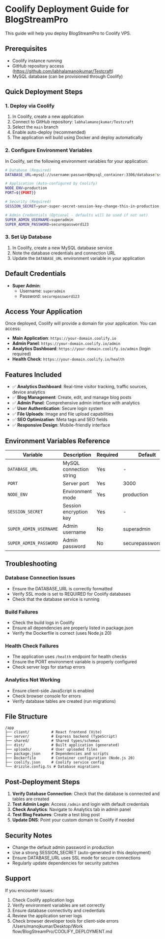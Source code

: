 # Coolify Deployment Guide for BlogStreamPro

This guide will help you deploy BlogStreamPro to Coolify VPS.

## Prerequisites

- Coolify instance running
- GitHub repository access (https://github.com/labhalamanojkumar/Testcraft)
- MySQL database (can be provisioned through Coolify)

## Quick Deployment Steps

### 1. Deploy via Coolify

1. In Coolify, create a new application
2. Connect to GitHub repository: `labhalamanojkumar/Testcraft`
3. Select the `main` branch
4. Enable auto-deploy (recommended)
5. The application will build using Docker and deploy automatically

### 2. Configure Environment Variables

In Coolify, set the following environment variables for your application:

```bash
# Database (Required)
DATABASE_URL=mysql://username:password@mysql_container:3306/database?ssl-mode=REQUIRED

# Application (Auto-configured by Coolify)
NODE_ENV=production
PORT=${{PORT}}

# Security (Required)
SESSION_SECRET=your-super-secret-session-key-change-this-in-production

# Admin Credentials (Optional - defaults will be used if not set)
SUPER_ADMIN_USERNAME=superadmin
SUPER_ADMIN_PASSWORD=securepassword123
```

### 3. Set Up Database

1. In Coolify, create a new MySQL database service
2. Note the database credentials and connection URL
3. Update the `DATABASE_URL` environment variable in your application

## Default Credentials

- **Super Admin**:
  - Username: `superadmin`
  - Password: `securepassword123`

## Access Your Application

Once deployed, Coolify will provide a domain for your application. You can access:

- **Main Application**: `https://your-domain.coolify.io`
- **Admin Panel**: `https://your-domain.coolify.io/admin`
- **Analytics Dashboard**: `https://your-domain.coolify.io/admin` (login required)
- **Health Check**: `https://your-domain.coolify.io/health`

## Features Included

- ✅ **Analytics Dashboard**: Real-time visitor tracking, traffic sources, device analytics
- ✅ **Blog Management**: Create, edit, and manage blog posts
- ✅ **Admin Panel**: Comprehensive admin interface with analytics
- ✅ **User Authentication**: Secure login system
- ✅ **File Uploads**: Image and file upload capabilities
- ✅ **SEO Optimization**: Meta tags and SEO fields
- ✅ **Responsive Design**: Mobile-friendly interface

## Environment Variables Reference

| Variable | Description | Required | Default | Example |
|----------|-------------|----------|---------|---------|
| `DATABASE_URL` | MySQL connection string | Yes | - | `mysql://user:pass@host:3306/db?ssl-mode=REQUIRED` |
| `PORT` | Server port | Yes | 3000 | Auto-set by Coolify |
| `NODE_ENV` | Environment mode | Yes | production | `production` |
| `SESSION_SECRET` | Session encryption key | Yes | - | `a24319eb1c35038c48dc9c4cdbc964e56da9d6290e8898fc1ca00309c88d0ecf` |
| `SUPER_ADMIN_USERNAME` | Admin username | No | superadmin | `superadmin` |
| `SUPER_ADMIN_PASSWORD` | Admin password | No | securepassword123 | `securepassword123` |

## Troubleshooting

### Database Connection Issues
- Ensure the DATABASE_URL is correctly formatted
- Verify SSL mode is set to REQUIRED for Coolify databases
- Check that the database service is running

### Build Failures
- Check the build logs in Coolify
- Ensure all dependencies are properly listed in package.json
- Verify the Dockerfile is correct (uses Node.js 20)

### Health Check Failures
- The application uses `/health` endpoint for health checks
- Ensure the PORT environment variable is properly configured
- Check server logs for startup errors

### Analytics Not Working
- Ensure client-side JavaScript is enabled
- Check browser console for errors
- Verify database tables are created (run migrations)

## File Structure

```
/app
├── client/          # React frontend (Vite)
├── server/          # Express backend (TypeScript)
├── shared/          # Shared types/schemas
├── dist/            # Built application (generated)
├── uploads/         # User uploaded files
├── package.json     # Dependencies and scripts
├── Dockerfile       # Container configuration (Node.js 20)
├── coolify.json     # Coolify service config
└── drizzle.config.ts # Database migrations
```

## Post-Deployment Steps

1. **Verify Database Connection**: Check that the database is connected and tables are created
2. **Test Admin Login**: Access `/admin` and login with default credentials
3. **Check Analytics**: Navigate to Analytics tab in admin panel
4. **Test Blog Features**: Create a test blog post
5. **Update DNS**: Point your custom domain to Coolify if needed

## Security Notes

- Change the default admin password in production
- Use a strong SESSION_SECRET (auto-generated in this deployment)
- Ensure DATABASE_URL uses SSL mode for secure connections
- Regularly update dependencies for security patches

## Support

If you encounter issues:
1. Check Coolify application logs
2. Verify environment variables are set correctly
3. Ensure database connectivity and credentials
4. Review the application server logs
5. Check browser developer tools for client-side errors</content>
<parameter name="filePath">/Users/manojkumar/Desktop/Work flow/BlogStreamPro/COOLIFY_DEPLOYMENT.md